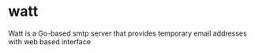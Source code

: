 # watt
Watt is a Go-based smtp server that provides temporary email addresses with web based interface
